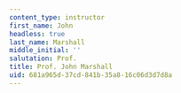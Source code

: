 ```yaml
---
content_type: instructor
first_name: John
headless: true
last_name: Marshall
middle_initial: ''
salutation: Prof.
title: Prof. John Marshall
uid: 681a965d-37cd-841b-35a8-16c06d3d7d8a
---
```

